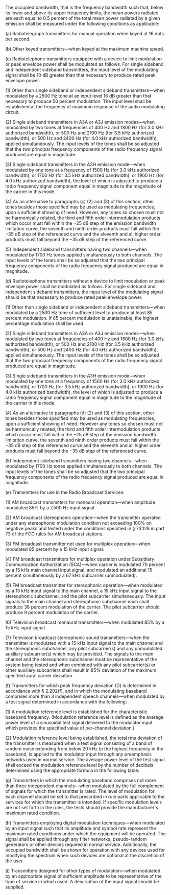 The occupied bandwidth, that is the frequency bandwidth such that, below its lower and above its upper frequency limits, the mean powers radiated are each equal to 0.5 percent of the total mean power radiated by a given emission shall be measured under the following conditions as applicable:

(a) Radiotelegraph transmitters for manual operation when keyed at 16 dots per second.

(b) Other keyed transmitters—when keyed at the maximum machine speed.

(c) Radiotelephone transmitters equipped with a device to limit modulation or peak envelope power shall be modulated as follows. For single sideband and independent sideband transmitters, the input level of the modulating signal shall be 10 dB greater than that necessary to produce rated peak envelope power.

(1) Other than single sideband or independent sideband transmitters—when modulated by a 2500 Hz tone at an input level 16 dB greater than that necessary to produce 50 percent modulation. The input level shall be established at the frequency of maximum response of the audio modulating circuit.

(2) Single sideband transmitters in A3A or A3J emission modes—when modulated by two tones at frequencies of 400 Hz and 1800 Hz (for 3.0 kHz authorized bandwidth), or 500 Hz and 2100 Hz (for 3.5 kHz authorized bandwidth), or 500 Hz and 2400 Hz (for 4.0 kHz authorized bandwidth), applied simultaneously. The input levels of the tones shall be so adjusted that the two principal frequency components of the radio frequency signal produced are equal in magnitude.

(3) Single sideband transmitters in the A3H emission mode—when modulated by one tone at a frequency of 1500 Hz (for 3.0 kHz authorized bandwidth), or 1700 Hz (for 3.5 kHz authorized bandwidth), or 1900 Hz (for 4.0 kHz authorized bandwidth), the level of which is adjusted to produce a radio frequency signal component equal in magnitude to the magnitude of the carrier in this mode.

(4) As an alternative to paragraphs (c) (2) and (3) of this section, other tones besides those specified may be used as modulating frequencies, upon a sufficient showing of need. However, any tones so chosen must not be harmonically related, the third and fifth order intermodulation products which occur must fall within the −25 dB step of the emission bandwidth limitation curve, the seventh and ninth order products must fall within the −35 dB step of the referenced curve and the eleventh and all higher order products must fall beyond the −35 dB step of the referenced curve.

(5) Independent sideband transmitters having two channels—when modulated by 1700 Hz tones applied simultaneously to both channels. The input levels of the tones shall be so adjusted that the two principal frequency components of the radio frequency signal produced are equal in magnitude.

(d) Radiotelephone transmitters without a device to limit modulation or peak envelope power shall be modulated as follows. For single sideband and independent sideband transmitters, the input level of the modulating signal should be that necessary to produce rated peak envelope power.

(1) Other than single sideband or independent sideband transmitters—when modulated by a 2500 Hz tone of sufficient level to produce at least 85 percent modulation. If 85 percent modulation is unattainable, the highest percentage modulation shall be used.

(2) Single sideband transmitters in A3A or A3J emission modes—when modulated by two tones at frequencies of 400 Hz and 1800 Hz (for 3.0 kHz authorized bandwidth), or 500 Hz and 2100 Hz (for 3.5 kHz authorized bandwidth), or 500 Hz and 2400 Hz (for 4.0 kHz authorized bandwidth), applied simultaneously. The input levels of the tones shall be so adjusted that the two principal frequency components of the radio frequency signal produced are equal in magnitude.

(3) Single sideband transmitters in the A3H emission mode—when modulated by one tone at a frequency of 1500 Hz (for 3.0 kHz authorized bandwidth), or 1700 Hz (for 3.5 kHz authorized bandwidth), or 1900 Hz (for 4.0 kHz authorized bandwidth), the level of which is adjusted to produce a radio frequency signal component equal in magnitude to the magnitude of the carrier in this mode.

(4) As an alternative to paragraphs (d) (2) and (3) of this section, other tones besides those specified may be used as modulating frequencies, upon a sufficient showing of need. However any tones so chosen must not be harmonically related, the third and fifth order intermodulation products which occur must fall within the −25 dB step of the emission bandwidth limitation curve, the seventh and ninth order products must fall within the −35 dB step of the referenced curve and the eleventh and all higher order products must fall beyond the −35 dB step of the referenced curve.

(5) Independent sideband transmitters having two channels—when modulated by 1700 Hz tones applied simultaneously to both channels. The input levels of the tones shall be so adjusted that the two principal frequency components of the radio frequency signal produced are equal in magnitude.

(e) Transmitters for use in the Radio Broadcast Services:

(1) AM broadcast transmitters for monaural operation—when amplitude modulated 85% by a 7,500 Hz input signal.

(2) AM broadcast stereophonic operation—when the transmitter operated under any stereophonic modulation condition not exceeding 100% on negative peaks and tested under the conditions specified in § 73.128 in part 73 of the FCC rules for AM broadcast stations.

(3) FM broadcast transmitter not used for multiplex operation—when modulated 85 percent by a 15 kHz input signal.

(4) FM broadcast transmitters for multiplex operation under Subsidiary Communication Authorization (SCA)—when carrier is modulated 70 percent by a 15 kHz main channel input signal, and modulated an additional 15 percent simultaneously by a 67 kHz subcarrier (unmodulated).

(5) FM broadcast transmitter for stereophonic operation—when modulated by a 15 kHz input signal to the main channel, a 15 kHz input signal to the stereophonic subchannel, and the pilot subcarrier simultaneously. The input signals to the main channel and stereophonic subchannel each shall produce 38 percent modulation of the carrier. The pilot subcarrier should produce 9 percent modulation of the carrier.

(6) Television broadcast monaural transmitters—when modulated 85% by a 15 kHz input signal.
                                    

(7) Television broadcast stereophonic sound transmitters—when the transmitter is modulated with a 15 kHz input signal to the main channel and the stereophonic subchannel, any pilot subcarrier(s) and any unmodulated auxiliary subcarrier(s) which may be provided. The signals to the main channel and the stereophonic subchannel must be representative of the system being tested and when combined with any pilot subcarrier(s) or other auxiliary subcarriers shall result in 85% deviation of the maximum specified aural carrier deviation.

(f) Transmitters for which peak frequency deviation (D) is determined in accordance with § 2.202(f), and in which the modulating baseband comprises more than 3 independent speech channels—when modulated by a test signal determined in accordance with the following:

(1) A modulation reference level is established for the characteristic baseband frequency. (Modulation reference level is defined as the average power level of a sinusoidal test signal delivered to the modulator input which provides the specified value of per-channel deviation.)

(2) Modulation reference level being established, the total rms deviation of the transmitter is measured when a test signal consisting of a band of random noise extending from below 20 kHz to the highest frequency in the baseband, is applied to the modulator input through any preemphasis networks used in normal service. The average power level of the test signal shall exceed the modulation reference level by the number of decibels determined using the appropriate formula in the following table:

(g) Transmitters in which the modulating baseband comprises not more than three independent channels—when modulated by the full complement of signals for which the transmitter is rated. The level of modulation for each channel should be set to that prescribed in rule parts applicable to the services for which the transmitter is intended. If specific modulation levels are not set forth in the rules, the tests should provide the manufacturer's maximum rated condition.

(h) Transmitters employing digital modulation techniques—when modulated by an input signal such that its amplitude and symbol rate represent the maximum rated conditions under which the equipment will be operated. The signal shall be applied through any filter networks, pseudo-random generators or other devices required in normal service. Additionally, the occupied bandwidth shall be shown for operation with any devices used for modifying the spectrum when such devices are optional at the discretion of the user.

(i) Transmitters designed for other types of modulation—when modulated by an appropriate signal of sufficient amplitude to be representative of the type of service in which used. A description of the input signal should be supplied.

